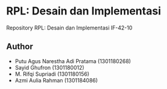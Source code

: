 # RPL: Desain dan Implementasi

Repository RPL: Desain dan Implementasi IF-42-10

## Author
- Putu Agus Narestha Adi Pratama  (1301180268)
- Sayid Ghufron  (1301180012)
- M. Rifqi Supriadi  (1301180156)
- Azmi Aulia Rahman  (1301184086)
